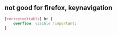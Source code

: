 ## not good for firefox, keynavigation
```css
[contenteditable] hr {
    overflow: visible !important; 
}
```
